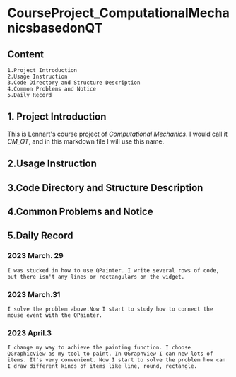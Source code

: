 # CourseProject_ComputationalMechanicsbasedonQT

## Content
    1.Project Introduction  
    2.Usage Instruction  
    3.Code Directory and Structure Description
    4.Common Problems and Notice
    5.Daily Record

##  1. Project Introduction  
This is Lennart's course project of *Computational Mechanics*. I would call it *CM_QT*, and in this markdown file I will use this name.  


## 2.Usage Instruction  

## 3.Code Directory and Structure Description

## 4.Common Problems and Notice

## 5.Daily Record
### 2023 March. 29
    I was stucked in how to use QPainter. I write several rows of code, but there isn't any lines or rectangulars on the widget.

### 2023 March.31  
    I solve the problem above.Now I start to study how to connect the mouse event with the QPainter.

### 2023 April.3

    I change my way to achieve the painting function. I choose QGraphicView as my tool to paint. In QGraphView I can new lots of items. It's very convenient. Now I start to solve the problem how can I draw different kinds of items like line, round, rectangle.